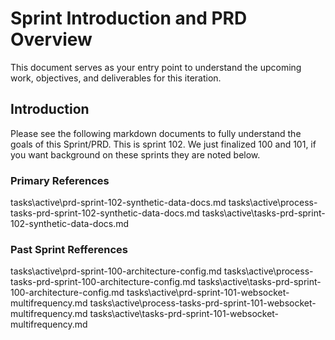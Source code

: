 # Sprint Introduction and PRD Overview
This document serves as your entry point to understand the upcoming work, objectives, and deliverables for this iteration.

## Introduction
Please see the following markdown documents to fully understand the goals of this Sprint/PRD. 
This is sprint 102.
We just finalized 100 and 101, if you want background on these sprints they are noted below.  

### Primary References
tasks\active\prd-sprint-102-synthetic-data-docs.md
tasks\active\process-tasks-prd-sprint-102-synthetic-data-docs.md
tasks\active\tasks-prd-sprint-102-synthetic-data-docs.md

### Past Sprint Refferences
tasks\active\prd-sprint-100-architecture-config.md
tasks\active\process-tasks-prd-sprint-100-architecture-config.md
tasks\active\tasks-prd-sprint-100-architecture-config.md
tasks\active\prd-sprint-101-websocket-multifrequency.md
tasks\active\process-tasks-prd-sprint-101-websocket-multifrequency.md
tasks\active\tasks-prd-sprint-101-websocket-multifrequency.md